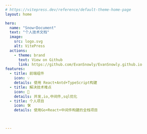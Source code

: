 ```yaml
---
# https://vitepress.dev/reference/default-theme-home-page
layout: home

hero:
  name: "Snow⚡️Document"
  text: "个人技术文档"
  image:
    src: logo.svg
    alt: VitePress
  actions:
    - theme: brand
      text: View on Github
      link: https://github.com/EvanSnowly/EvanSnowly.github.io
features:
  - title: 前端组件
    icon: 💡
    details: 使用 React+Antd+TypeScript构建   
  - title: 解决技术难点
    icon: 💪
    details: 并发,io,中间件,sql优化
  - title: 个人项目
    icon: 🛠️
    details: 使用Go+React+中间件构建的全栈项目
    

 
---
```



